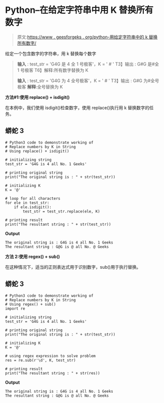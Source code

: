 # Python–在给定字符串中用 K 替换所有数字

> 原文:[https://www . geesforgeks . org/python-用给定字符串中的 k 替换所有数字/](https://www.geeksforgeeks.org/python-replace-all-numbers-by-k-in-given-string/)

给定一个包含数字的字符串，用 k 替换每个数字

> **输入** : test_str = 'G4G 是 4 全 1 号极客'，K = ' # '
> T3】输出 : G#G 是#全 1 号极客
> T6】解释:所有数字替换为 K
> 
> **输入** : test_str = 'G4G 为 4 全号极客'，K = ' # '
> T3】输出 : G#G 为#全号极客
> **解释**:全号替换为 K

**方法#1:使用 replace() + isdigit()**

在本例中，我们使用 isdigit()检查数字，使用 replace()执行用 k 替换数字的任务。

## 蟒蛇 3

```
# Python3 code to demonstrate working of 
# Replace numbers by K in String
# Using replace() + isdigit()

# initializing string
test_str = 'G4G is 4 all No. 1 Geeks'

# printing original string
print("The original string is : " + str(test_str))

# initializing K 
K = '@'

# loop for all characters
for ele in test_str:
    if ele.isdigit():
        test_str = test_str.replace(ele, K)

# printing result 
print("The resultant string : " + str(test_str)) 
```

**Output**

```
The original string is : G4G is 4 all No. 1 Geeks
The resultant string : G@G is @ all No. @ Geeks

```

**方法 2:使用 regex() + sub()**

在这种情况下，适当的正则表达式用于识别数字，sub()用于执行替换。

## 蟒蛇 3

```
# Python3 code to demonstrate working of 
# Replace numbers by K in String
# Using regex() + sub()
import re

# initializing string
test_str = 'G4G is 4 all No. 1 Geeks'

# printing original string
print("The original string is : " + str(test_str))

# initializing K 
K = '@'

# using regex expression to solve problem 
res = re.sub(r'\d', K, test_str)

# printing result 
print("The resultant string : " + str(res)) 
```

**Output**

```
The original string is : G4G is 4 all No. 1 Geeks
The resultant string : G@G is @ all No. @ Geeks

```